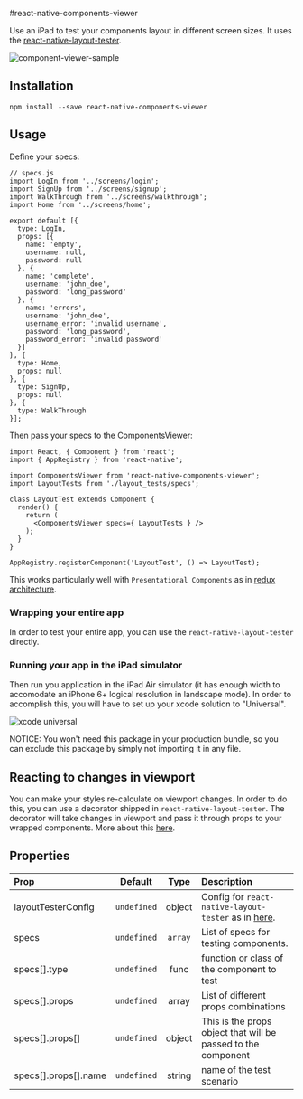 #react-native-components-viewer

Use an iPad to test your components layout in different screen sizes. It uses
the [react-native-layout-tester](https://github.com/machadogj/react-native-layout-tester).

![component-viewer-sample](https://cloud.githubusercontent.com/assets/671212/16655335/358d622e-4430-11e6-84df-6193f7da748f.gif)

## Installation

```
npm install --save react-native-components-viewer
```

## Usage

Define your specs:

```
// specs.js
import LogIn from '../screens/login';
import SignUp from '../screens/signup';
import WalkThrough from '../screens/walkthrough';
import Home from '../screens/home';

export default [{
  type: LogIn,
  props: [{
    name: 'empty',
    username: null,
    password: null
  }, {
    name: 'complete',
    username: 'john_doe',
    password: 'long_password'
  }, {
    name: 'errors',
    username: 'john_doe',
    username_error: 'invalid username',
    password: 'long_password',
    password_error: 'invalid password'
  }]
}, {
  type: Home,
  props: null
}, {
  type: SignUp,
  props: null
}, {
  type: WalkThrough
}];
```

Then pass your specs to the ComponentsViewer:

```
import React, { Component } from 'react';
import { AppRegistry } from 'react-native';

import ComponentsViewer from 'react-native-components-viewer';
import LayoutTests from './layout_tests/specs';

class LayoutTest extends Component {
  render() {
    return (
      <ComponentsViewer specs={ LayoutTests } />
    );
  }
}

AppRegistry.registerComponent('LayoutTest', () => LayoutTest);

```

This works particularly well with `Presentational Components` as in [redux
architecture](http://redux.js.org/docs/basics/UsageWithReact.html).

### Wrapping your entire app

In order to test your entire app, you can use the `react-native-layout-tester`
directly.

### Running your app in the iPad simulator

Then run you application in the iPad Air simulator (it has enough width to
accomodate an iPhone 6+ logical resolution in landscape mode). In order to
accomplish this, you will have to set up your xcode solution to "Universal".

![xcode universal](https://raw.githubusercontent.com/machadogj/react-native-layout-tester/master/xcode-universal.png)

NOTICE: You won't need this package in your production bundle, so you can
exclude this package by simply not importing it in any file.

## Reacting to changes in viewport

You can make your styles re-calculate on viewport changes. In order to do this,
you can use a decorator shipped in `react-native-layout-tester`.
The decorator will take changes in viewport and pass it through props to your wrapped components.
More about this [here](https://github.com/machadogj/react-native-layout-tester#reacting-to-changes-in-viewport).

## Properties

| Prop  | Default  | Type | Description |
| :------------ |:---------------:| :---------------:| :-----|
| layoutTesterConfig | `undefined` | object | Config for `react-native-layout-tester` as in [here](https://github.com/machadogj/react-native-layout-tester#properties). |
| specs | `undefined` | `array` | List of specs for testing components. |
| specs[].type | `undefined` | func | function or class of the component to test |
| specs[].props | `undefined` | array | List of different props combinations |
| specs[].props[] | `undefined` | object | This is the props object that will be passed to the component |
| specs[].props[].name | `undefined` | string | name of the test scenario |
